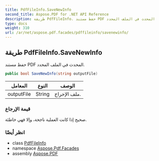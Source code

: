 ```yaml
---
title: PdfFileInfo.SaveNewInfo
second_title: Aspose.PDF for .NET API Reference
description: طريقة PdfFileInfo. حفظ مستند PDF المحدث في الملف المحدد
type: docs
weight: 310
url: /ar/net/aspose.pdf.facades/pdffileinfo/savenewinfo/
---
```

## طريقة PdfFileInfo.SaveNewInfo

حفظ مستند PDF المحدث في الملف المحدد.

```csharp
public bool SaveNewInfo(string outputFile)
```

| المعامل | النوع | الوصف |
| --- | --- | --- |
| outputFile | String | ملف الإخراج. |

### قيمة الإرجاع

صحيح إذا كانت العملية ناجحة، وإلا فهي خاطئة.

### انظر أيضًا

* class [PdfFileInfo](../)
* namespace [Aspose.Pdf.Facades](../../../aspose.pdf.facades/)
* assembly [Aspose.PDF](../../../)